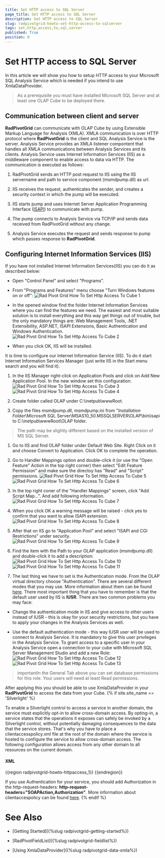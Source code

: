 ```yaml
---
title: Set HTTP access to SQL Server
page_title: Set HTTP access to SQL Server
description: Set HTTP access to SQL Server
slug: radpivotgrid-howto-set-http-access-to-sqlserver
tags: set,http,access,to,sql,server
published: True
position: 0
---
```


# Set HTTP access to SQL Server



In this article we will show you how to setup HTTP access to your Microsoft SQL Analysis Service which is needed if you intend to use XmlaDataProvider.

>As a prerequisite you must have installed Microsoft SQL Server and at least one OLAP Cube to be deployed there.

## Communication between client and server

__RadPivotGrid__ can communicate with OLAP Cube by using Extensible Markup Language for Analysis (XMLA). XMLA communication is over HTTP protocol where
          __RadPivotGrid__ is the client and SQL Analysis Service is the server. Analysis Service provides an XMLA listener compontent that handles all XMLA communications
          between Analysis Services and its clients. Analysis Service uses Internet Information Services (IIS) as a middleware component to enable access to data via HTTP. The communication is executed
          as follows:
        

1. RadPivotGrid sends an HTTP post request to IIS using the IIS servername and path to service component (msmdpump.dll) as url.
            

1. IIS receives the request, authenticates the sender, and creates a security context in which the pump will be executed.
            

1. IIS starts pump and uses Internet Server Application Programming Interface ([ISAPI](http://en.wikipedia.org/wiki/Internet_Server_Application_Programming_Interface)) to communicate with pump.
            

1. The pump connects to Analysis Service via TCP/IP and sends data received from RadPivotGrid without any change.
            

1. Analysis Service executes the request and sends response to pump which passes response to __RadPivotGrid__.
            

## Configuring Internet Information Services (IIS)

If you have not installed Internet Information Services(IIS) you can do it as described below:
        

* Open "Control Panel" and select "Programs".
            

* From "Programs and Features" menu choose "Turn Windows features on or off":
            ![Rad Pivot Grid How To Set Http Access To Cube 1](images/RadPivotGrid_HowTo_SetHttpAccessToCube_1.png)

* In the opened window find the folder Internet Information Services where you can find the features we need. The easiest and most suitable solution is to install everything and this way
              get things out of trouble, but the only mandatory things are: Web Management Tools, .NET Extensibility, ASP.NET, ISAPI Extensions, Basic Authentication and Windows Authentication.
            ![Rad Pivot Grid How To Set Http Access To Cube 2](images/RadPivotGrid_HowTo_SetHttpAccessToCube_2.png)

* When you click OK, IIS will be installed.
            

It is time to configure our Internet Information Service (IIS). To do it start Internet Information Services Manager (just write IIS in the Start menu search and you will find it).
        

1. In the IIS Manager right-click on Application Pools and click on Add New Application Pool. In the new window set this configuration:
            ![Rad Pivot Grid How To Set Http Access To Cube 3](images/RadPivotGrid_HowTo_SetHttpAccessToCube_3.png)![Rad Pivot Grid How To Set Http Access To Cube 4](images/RadPivotGrid_HowTo_SetHttpAccessToCube_4.png)

1. Create folder called OLAP under C:\inetpub\wwwRoot.
            

1. Copy the files msmdpump.dll, msmdpump.ini from "*Installation Folder*\Microsoft SQL Server\MSAS10_50.MSSQLSERVER\OLAP\bin\isapi to C:\inetpub\wwwRoot\OLAP folder.
            

>The path may be slightly different based on the installed version of MS SQL Server.
              

1. Go to IIS and find OLAP folder under Default Web Site. Right Click on it and choose Convert to Application. Click OK to complete the operation.
            

1. Go to Handler Mappings option and double-click it (or use the "Open Feature" Action in the top right corner) then select "Edit Feature Permission" and make sure the directoy has "Read" and "Script" permissions.
            ![Rad Pivot Grid How To Set Http Access To Cube 5](images/RadPivotGrid_HowTo_SetHttpAccessToCube_5.png)![Rad Pivot Grid How To Set Http Access To Cube 6](images/RadPivotGrid_HowTo_SetHttpAccessToCube_6.png)

1. In the top right coner of the "Handler Mappings" screen, click "Add Script Map...". And add following information.
            ![Rad Pivot Grid How To Set Http Access To Cube 7](images/RadPivotGrid_HowTo_SetHttpAccessToCube_7.png)

1. When you click OK a warning message will be raised - click yes to confirm that you want to allow ISAPI extension.
            ![Rad Pivot Grid How To Set Http Access To Cube 8](images/RadPivotGrid_HowTo_SetHttpAccessToCube_8.png)

1. After that on IIS go to "Application Pool" and select "ISAPI and CGI Restrictions" under security.
            ![Rad Pivot Grid How To Set Http Access To Cube 9](images/RadPivotGrid_HowTo_SetHttpAccessToCube_9.png)

1. Find the item with the Path to your OLAP application (msmdpump.dll) and double-click it to add a description:
            ![Rad Pivot Grid How To Set Http Access To Cube 10](images/RadPivotGrid_HowTo_SetHttpAccessToCube_10.png)![Rad Pivot Grid How To Set Http Access To Cube 11](images/RadPivotGrid_HowTo_SetHttpAccessToCube_11.png)

1. The last thing we have to set is the Authentication mode. From the OLAP virtual directory choose "Authentication". There are several different modes that you may use.
              More information about them can be found
              [here](http://msdn.microsoft.com/en-us/library/aa292114(v=vs.71).aspx).
              There most important thing that you have to remember is that the default user used by IIS is __IUSR__. There are two common problems you may face:
            

* Change the authentication mode in IIS and give access to other users instead of IUSR - this is okay for your security restrictions, but you have to apply your changes
                  in the Analysis Services as well.
                

* Use the default authentication mode - this way IUSR user will be used to connect to Analysis Service. It is mandatory to give this user privileges in the Analysis Service. 
                To grant access to a specific user in your Analysis Service open a connection to your cube with Microsoft SQL Server Management Studio and add a new Role:
            ![Rad Pivot Grid How To Set Http Access To Cube 12](images/RadPivotGrid_HowTo_SetHttpAccessToCube_12.png)![Rad Pivot Grid How To Set Http Access To Cube 13](images/RadPivotGrid_HowTo_SetHttpAccessToCube_13.png)

>importantIn the General Tab above you can set database permissions for this role. Your users will need at least Read permissions.
                

After applying this you should be able to use XmlaDataProvider in your __RadPivotGrid__ to access the data from your Cube.
        {% if site.site_name == 'Silverlight' %}

To enable a Silverlight control to access a service in another domain, the service must explicitly opt-in to allow cross-domain access.
            By opting-in, a service states that the operations it exposes can safely be invoked by a Silverlight control, without potentially damaging consequences to the data that the service stores.
            That's why you have to place a clientaccesspolicy.xml file at the root of the domain where the service is hosted to configure the service to allow cross-domain access.
            The following configuration allows access from any other domain to all resources on the current domain.
          

#### __XML__

{{region radpivotgrid-howto-httpaccess_1}}
	<?xml version="1.0" encoding="utf-8"?>
	<access-policy>
	  <cross-domain-access>
	    <policy>
	      <allow-from http-request-headers="SOAPAction">
	        <domain uri="*"/>
	      </allow-from>
	      <grant-to>
	        <resource path="/" include-subpaths="true"/>
	      </grant-to>
	    </policy>
	  </cross-domain-access>
	</access-policy>
	{{endregion}}



If you use Authentication for your service, you should add Authorization in the http-request-headers:  __http-request-headers="SOAPAction,Authorization"__.
            More information about clientaccespolicy can be found
            [here](http://msdn.microsoft.com/en-us/library/cc197955(v=vs.95).aspx).
          {% endif %}

# See Also

 * [Getting Started]({%slug radpivotgrid-getting-started%})

 * [RadPivotFieldList]({%slug radpivotgrid-fieldlist%})

 * [Using XmlaDataProvider]({%slug radpivotgrid-data-xmla%})

